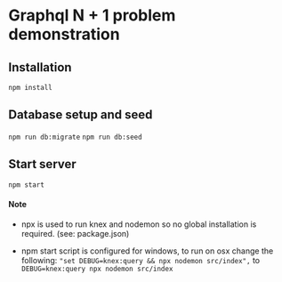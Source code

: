 # Graphql N + 1 problem demonstration

## Installation

`npm install`

## Database setup and seed

`npm run db:migrate`
`npm run db:seed`

## Start server

`npm start`

#### Note

- npx is used to run knex and nodemon so no global installation is required. (see: package.json)

- npm start script is configured for windows, to run on osx change the following:
  `"set DEBUG=knex:query && npx nodemon src/index",`
  to
  `DEBUG=knex:query npx nodemon src/index`
